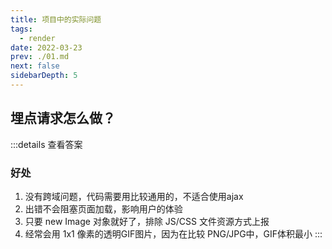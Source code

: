 ```yaml
---
title: 项目中的实际问题
tags: 
  - render
date: 2022-03-23
prev: ./01.md
next: false
sidebarDepth: 5
---
```


## 埋点请求怎么做？

:::details 查看答案

### 好处
1. 没有跨域问题，代码需要用比较通用的，不适合使用ajax
2. 出错不会阻塞页面加载，影响用户的体验
3. 只要 new Image 对象就好了，排除 JS/CSS 文件资源方式上报
4. 经常会用 1x1 像素的透明GIF图片，因为在比较 PNG/JPG中，GIF体积最小
:::
